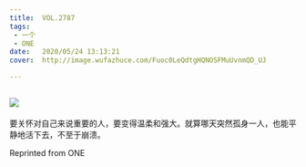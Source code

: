 ```yaml
---
title:	VOL.2787
tags:
 - 一个
 - ONE
date:	2020/05/24 13:13:21
cover:	http://image.wufazhuce.com/Fuoc0LeQdtgHQNOSFMuUvnmQD_UJ

---
```

![](http://image.wufazhuce.com/Fuoc0LeQdtgHQNOSFMuUvnmQD_UJ)
---

要关怀对自己来说重要的人，要变得温柔和强大。就算哪天突然孤身一人，也能平静地活下去，不至于崩溃。
 
Reprinted from ONE
